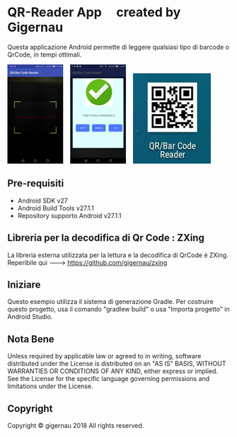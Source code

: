 # QR-Reader App &nbsp;&nbsp;&nbsp; created by Gigernau 

Questa applicazione Android permette di leggere qualsiasi tipo di barcode o QrCode, in tempi ottimali.

<img src="https://github.com/gigernau/App-Android/blob/master/QR-Reader/ScreenShot1.jpg" width="25%"></img>&nbsp;&nbsp;&nbsp;
<img src="https://github.com/gigernau/App-Android/blob/master/QR-Reader/ScreenShot2.jpg" width="25%"></img>&nbsp;&nbsp;&nbsp;
<img src="https://github.com/gigernau/App-Android/blob/master/QR-Reader/ScreenShot3.jpg" width="35%"></img>

Pre-requisiti
--------------

- Android SDK v27
- Android Build Tools v27.1.1
- Repository supporto Android v27.1.1


Libreria per la decodifica di Qr Code : ZXing
----------------------------------------------
La libreria esterna utilizzata per la lettura e la decodifica di QrCode è ZXing.<br>
Reperibile qui ---> https://github.com/gigernau/zxing


Iniziare
---------------

Questo esempio utilizza il sistema di generazione Gradle. Per costruire questo progetto, usa il
comando "gradlew build" o usa "Importa progetto" in Android Studio.


Nota Bene
-----------

Unless required by applicable law or agreed to in writing, software
distributed under the License is distributed on an "AS IS" BASIS, WITHOUT
WARRANTIES OR CONDITIONS OF ANY KIND, either express or implied.  See the
License for the specific language governing permissions and limitations under
the License.


Copyright
----------

Copyright © gigernau 2018  All rights reserved.
